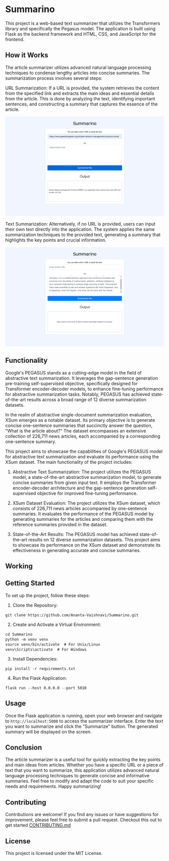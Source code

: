 # Summarino

This project is a web-based text summarizer that utilizes the Transformers library and specifically the Pegasus model. The application is built using Flask as the backend framework and HTML, CSS, and JavaScript for the frontend.

## How it Works
The article summarizer utilizes advanced natural language processing techniques to condense lengthy articles into concise summaries. The summarization process involves several steps:

URL Summarization: If a URL is provided, the system retrieves the content from the specified link and extracts the main ideas and essential details from the article. This is done by analyzing the text, identifying important sentences, and constructing a summary that captures the essence of the article.

![See below](https://github.com/Ananta-Vaishnavi/Summarino/blob/main/images/URL_Summary.png)

Text Summarization: Alternatively, if no URL is provided, users can input their own text directly into the application. The system applies the same summarization techniques to the provided text, generating a summary that highlights the key points and crucial information.

![See below](https://github.com/Ananta-Vaishnavi/Summarino/blob/main/images/Text_summary.png)

## Functionality
Google's PEGASUS stands as a cutting-edge model in the field of abstractive text summarization. It leverages the gap-sentence generation pre-training self-supervised objective, specifically designed for Transformer encoder-decoder models, to enhance fine-tuning performance for abstractive summarization tasks. Notably, PEGASUS has achieved state-of-the-art results across a broad range of 12 diverse summarization datasets.

In the realm of abstractive single-document summarization evaluation, XSum emerges as a notable dataset. Its primary objective is to generate concise one-sentence summaries that succinctly answer the question, "What is the article about?" The dataset encompasses an extensive collection of 226,711 news articles, each accompanied by a corresponding one-sentence summary.

This project aims to showcase the capabilities of Google's PEGASUS model for abstractive text summarization and evaluate its performance using the XSum dataset. The main functionality of the project includes:

1. Abstractive Text Summarization: The project utilizes the PEGASUS model, a state-of-the-art abstractive summarization model, to generate concise summaries from given input text. It employs the Transformer encoder-decoder architecture and the gap-sentence generation self-supervised objective for improved fine-tuning performance.

2. XSum Dataset Evaluation: The project utilizes the XSum dataset, which consists of 226,711 news articles accompanied by one-sentence summaries. It evaluates the performance of the PEGASUS model by generating summaries for the articles and comparing them with the reference summaries provided in the dataset.

3. State-of-the-Art Results: The PEGASUS model has achieved state-of-the-art results on 12 diverse summarization datasets. This project aims to showcase its performance on the XSum dataset and demonstrate its effectiveness in generating accurate and concise summaries.

## Working



## Getting Started

To set up the project, follow these steps:

1. Clone the Repository:

```
git clone https://github.com/Ananta-Vaishnavi/Summarino.git
```

2. Create and Activate a Virtual Environment:

```
cd Summarino
python -m venv venv
source venv/bin/activate  # For Unix/Linux
venv\Scripts\activate  # For Windows
```

3. Install Dependencies:
```
pip install -r requirements.txt
```

4. Run the Flask Application:
```
flask run --host 0.0.0.0 --port 5010
```

## Usage
Once the Flask application is running, open your web browser and navigate to `http://localhost:5000` to access the summarizer interface. Enter the text you want to summarize and click the "Summarize" button. The generated summary will be displayed on the screen.

## Conclusion
The article summarizer is a useful tool for quickly extracting the key points and main ideas from articles. Whether you have a specific URL or a piece of text that you want to summarize, this application utilizes advanced natural language processing techniques to generate concise and informative summaries. Feel free to modify and adapt the code to suit your specific needs and requirements. Happy summarizing!

## Contributing
Contributions are welcome! If you find any issues or have suggestions for improvement, please feel free to submit a pull request. Checkout this out to get started [CONTRIBUTING.md](CONTRIBUTING.md)

## License
This project is licensed under the MIT License.
